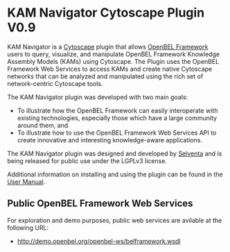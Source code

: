 KAM Navigator Cytoscape Plugin V0.9
===================================

KAM Navigator is a [Cytoscape](http://www.cytoscape.org/) plugin that allows [OpenBEL Framework](http://www.openbel.org/) users to query, visualize, and 
manipulate OpenBEL Framework Knowledge Assembly Models (KAMs) using Cytoscape. The Plugin uses the OpenBEL Framework Web Services 
to access KAMs and create native Cytoscape networks that can be analyzed and manipulated using the 
rich set of network-centric Cytoscape tools.

The KAM Navigator plugin was developed with two main goals:

-   To illustrate how the OpenBEL Framework can easily interoperate with existing technologies, especially those which have a large community around them, and
-   To illustrate how to use the OpenBEL Framework Web Services API to create innovative and interesting knowledge-aware applications.

The KAM Navigator plugin was designed and developed by [Selventa](http://www.selventa.com) and is being released 
for public use under the LGPLv3 license.

Additional information on installing and using the plugin can be found in the [User Manual](wiki).

Public OpenBEL Framework Web Services
-------------------------------------

For exploration and demo purposes, public web services are avilable at the
following URL:
-    http://demo.openbel.org/openbel-ws/belframework.wsdl
